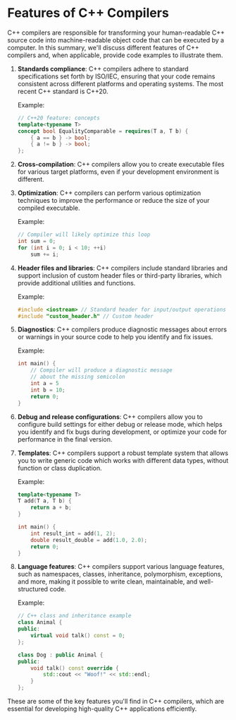 # Features of C++ Compilers

C++ compilers are responsible for transforming your human-readable C++ source code into machine-readable object code that can be executed by a computer. In this summary, we'll discuss different features of C++ compilers and, when applicable, provide code examples to illustrate them.

1. **Standards compliance**: C++ compilers adhere to standard specifications set forth by ISO/IEC, ensuring that your code remains consistent across different platforms and operating systems. The most recent C++ standard is C++20.

   Example:
   ```cpp
   // C++20 feature: concepts
   template<typename T>
   concept bool EqualityComparable = requires(T a, T b) {
       { a == b } -> bool;
       { a != b } -> bool;
   };
   ```

2. **Cross-compilation**: C++ compilers allow you to create executable files for various target platforms, even if your development environment is different.

3. **Optimization**: C++ compilers can perform various optimization techniques to improve the performance or reduce the size of your compiled executable.

   Example:
   ```cpp
   // Compiler will likely optimize this loop
   int sum = 0;
   for (int i = 0; i < 10; ++i)
       sum += i;
   ```

4. **Header files and libraries**: C++ compilers include standard libraries and support inclusion of custom header files or third-party libraries, which provide additional utilities and functions.

   Example:
   ```cpp
   #include <iostream> // Standard header for input/output operations
   #include "custom_header.h" // Custom header
   ```

5. **Diagnostics**: C++ compilers produce diagnostic messages about errors or warnings in your source code to help you identify and fix issues.

   Example:
   ```cpp
   int main() {
       // Compiler will produce a diagnostic message
       // about the missing semicolon
       int a = 5
       int b = 10;
       return 0;
   }
   ```

6. **Debug and release configurations**: C++ compilers allow you to configure build settings for either debug or release mode, which helps you identify and fix bugs during development, or optimize your code for performance in the final version.

7. **Templates**: C++ compilers support a robust template system that allows you to write generic code which works with different data types, without function or class duplication.

   Example:
   ```cpp
   template<typename T>
   T add(T a, T b) {
       return a + b;
   }

   int main() {
       int result_int = add(1, 2);
       double result_double = add(1.0, 2.0);
       return 0;
   }
   ```

8. **Language features**: C++ compilers support various language features, such as namespaces, classes, inheritance, polymorphism, exceptions, and more, making it possible to write clean, maintainable, and well-structured code.

   Example:
   ```cpp
   // C++ class and inheritance example
   class Animal {
   public:
       virtual void talk() const = 0;
   };

   class Dog : public Animal {
   public:
       void talk() const override {
           std::cout << "Woof!" << std::endl;
       }
   };
   ```

These are some of the key features you'll find in C++ compilers, which are essential for developing high-quality C++ applications efficiently.